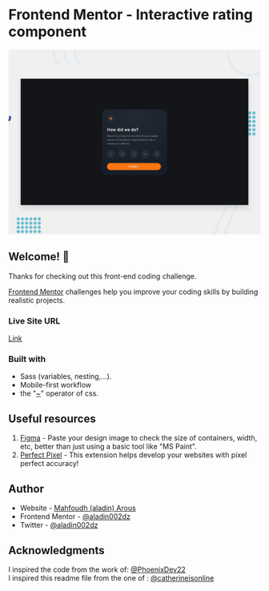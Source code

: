 # Frontend Mentor - Interactive rating component

![Design preview for the Interactive rating component coding challenge](./design/desktop-preview.jpg)

## Welcome! 👋

Thanks for checking out this front-end coding challenge.

[Frontend Mentor](https://www.frontendmentor.io) challenges help you improve your coding skills by building realistic projects.

### Live Site URL

[Link](https://aladin002dz.github.io/ui-challenges/19-interactive-rating-component/)

### Built with

- Sass (variables, nesting,...).
- Mobile-first workflow
- the "[~](https://www.w3schools.com/cssref/sel_gen_sibling.asp)" operator of css.

## Useful resources

1. [Figma]("https://www.figma.com/") - Paste your design image to check the size of containers, width, etc, better than just using a basic tool like "MS Paint".
1. [Perfect Pixel](https://chrome.google.com/webstore/detail/perfectpixel-by-welldonec/dkaagdgjmgdmbnecmcefdhjekcoceebi) - This extension helps develop your websites with pixel perfect accuracy!

## Author

- Website - [Mahfoudh (aladin) Arous](https://aladin002dz.github.io/)
- Frontend Mentor - [@aladin002dz](https://www.frontendmentor.io/profile/aladin002dz)
- Twitter - [@aladin002dz](https://twitter.com/aladin002dz)

## Acknowledgments

I inspired the code from the work of: [@PhoenixDev22](https://www.frontendmentor.io/profile/PhoenixDev22)  
I inspired this readme file from the one of : [@catherineisonline](https://www.frontendmentor.io/profile/catherineisonline)
